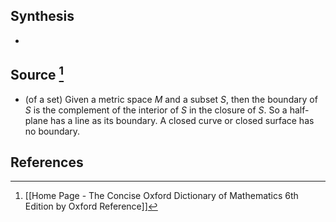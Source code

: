 ## Synthesis
- 
## Source [^1]
- (of a set) Given a metric space $M$ and a subset $S$, then the boundary of $S$ is the complement of the interior of $S$ in the closure of $S$. So a half-plane has a line as its boundary. A closed curve or closed surface has no boundary.
## References

[^1]: [[Home Page - The Concise Oxford Dictionary of Mathematics 6th Edition by Oxford Reference]]